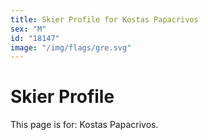 ```yaml
---
title: Skier Profile for Kostas Papacrivos
sex: "M"
id: "18147"
image: "/img/flags/gre.svg" 
---
```


# Skier Profile

This page is for: Kostas Papacrivos.
    